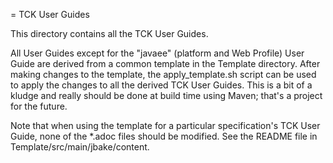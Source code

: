 = TCK User Guides

This directory contains all the TCK User Guides.

All User Guides except for the "javaee" (platform and Web Profile)
User Guide are derived from a common template in the Template
directory.  After making changes to the template, the
apply_template.sh script can be used to apply the changes to
all the derived TCK User Guides.  This is a bit of a kludge
and really should be done at build time using Maven; that's a
project for the future.

Note that when using the template for a particular specification's
TCK User Guide, none of the *.adoc files should be modified.
See the README file in Template/src/main/jbake/content.
